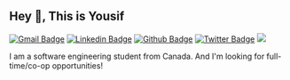 ## Hey 👋, This is Yousif
[![Gmail Badge](https://img.shields.io/badge/-YousifZito@gmail.com-c14438?style=flat&logo=Gmail&logoColor=white&link=mailto:YousifZito@gmail.com)](mailto:YousifZito@gmail.com) 
[![Linkedin Badge](https://img.shields.io/badge/-YousifZito-0072b1?style=flat&logo=Linkedin&logoColor=white&link=https://www.linkedin.com/in/YousifZito/)](https://www.linkedin.com/in/YousifZito/) [![Github Badge](https://img.shields.io/badge/-YRZito-grey?style=flat&logo=github&logoColor=white&link=https://github.com/YRZito/)](https://www.github.com/YRZito/) [![Twitter Badge](https://img.shields.io/badge/-YousifZito-00acee?style=flat&logo=twitter&logoColor=white&link=https://twitter.com/YousifZito/)](https://www.twitter.com/YousifZito/) ![](https://komarev.com/ghpvc/?username=YRZito&style=flat-square)<p align='left'>I am a software engineering student from Canada.  And I'm looking for full-time/co-op opportunities!</p>
<!--## Some of my Github Stats-->
<!--<p align=left> <img src=https://komarev.com/ghpvc/?username=YRZiTO alt=YRZiTO /> </p>-->

<!--[![Github stats](https://github-readme-stats.vercel.app/api?username=YRZiTO&show_icons=true&include_all_commits=true)](https://github.com/YRZiTO/github-readme-stats)-->
<!--[![Top Langs](https://github-readme-stats.vercel.app/api/top-langs/?username=YRZiTO&layout=compact)](https://github.com/YRZiTO/github-readme-stats)-->
